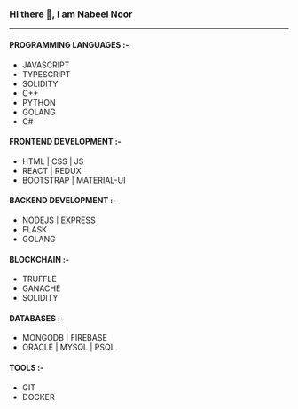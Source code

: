 ### Hi there 👋, I am Nabeel Noor

<!--
**nabeelnoor/nabeelnoor** is a ✨ _special_ ✨ repository because its `README.md` (this file) appears on your GitHub profile.

Here are some ideas to get you started:

- 🔭 I’m currently working on ...
- 🌱 I’m currently learning ...
- 👯 I’m looking to collaborate on ...
- 🤔 I’m looking for help with ...
- 💬 Ask me about ...
- 📫 How to reach me: ...
- 😄 Pronouns: ...
- ⚡ Fun fact: ...
-->
-----
#### PROGRAMMING LANGUAGES :-
- JAVASCRIPT
- TYPESCRIPT
- SOLIDITY
- C++
- PYTHON
- GOLANG
- C#

#### FRONTEND DEVELOPMENT :-
- HTML | CSS | JS
- REACT | REDUX
- BOOTSTRAP | MATERIAL-UI

#### BACKEND DEVELOPMENT :-
- NODEJS | EXPRESS
- FLASK
- GOLANG

#### BLOCKCHAIN :-
- TRUFFLE
- GANACHE
- SOLIDITY

#### DATABASES :-
- MONGODB | FIREBASE
- ORACLE | MYSQL | PSQL

#### TOOLS :-
- GIT
- DOCKER
